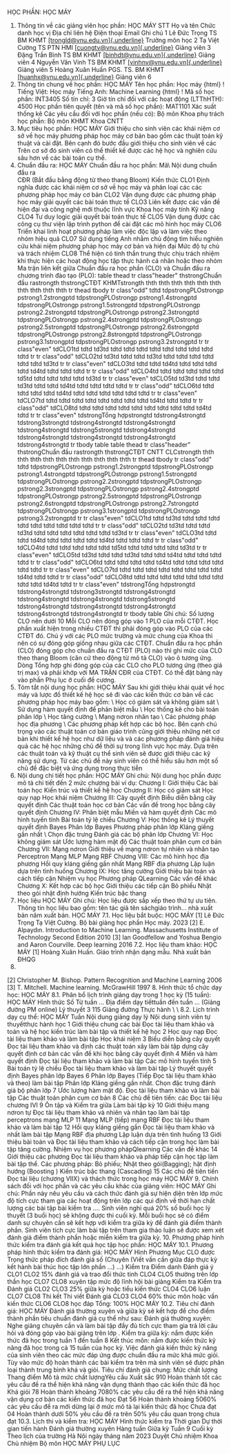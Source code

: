 HỌC PHẦN: HỌC MÁY
1. Thông tin về các giảng viên học phần: HỌC MÁY
STT Họ và tên Chức danh học vị Địa chỉ liên hệ Điện thoại Email Ghi chú 1 Lê Đức Trọng TS BM KHMT [[trongld\@vnu.edu.vn]{.underline}](mailto:trongld@vnu.edu.vn) Trưởng môn học
2 Tạ Việt Cường TS PTN HMI [[cuongtv\@vnu.edu.vn]{.underline}](mailto:cuongtv@vnu.edu.vn) Giảng viên
3 Đặng Trần Bình TS BM KHMT [[binhdt\@vnu.edu.vn]{.underline}](mailto:binhdt@vnu.edu.vn) Giảng viên
4 Nguyễn Văn Vinh TS BM KHMT [[vinhnv\@vnu.edu.vn]{.underline}](mailto:vinhnv@vnu.edu.vn) Giảng viên
5 Hoàng Xuân Huấn PGS. TS. BM KHMT [[huanhx\@vnu.edu.vn]{.underline}](mailto:huanhx@vnu.edu.vn) Giảng viên
6
2. Thông tin chung về học phần: HỌC MÁY Tên học phần: Học máy
{html}
! Tiếng Việt: Học máy Tiếng Anh: Machine Learning
{html}
! Mã số học phần: INT3405 Số tín chỉ: 3 Giờ tín chỉ đối với các hoạt động (LTThHTH): 4500 Học phần tiên quyết (tên và mã số học phần): MAT1101 Xác suất
thống kê Các yêu cầu đối với học phần (nếu có): Bộ môn Khoa phụ trách học phần: Bộ môn KHMT Khoa CNTT
3. Mục tiêu học phần: HỌC MÁY
Giới thiệu cho sinh viên các khái niệm cơ sở về học máy phương pháp học
máy cơ bản bao gồm các thuật toán kỹ thuật và cài đặt. Bên cạnh đó
bước đầu giới thiệu cho sinh viên về các Trên cơ sở đó sinh viên có thể
thiết kế được các hệ học và nghiên cứu sâu hơn về các bài toán cụ thể.
4. Chuẩn đầu ra: HỌC MÁY
Chuẩn đầu ra học phần: Mã\ Nội dung chuẩn đầu ra\
CĐR (Bắt đầu bằng động từ theo thang Bloom) Kiến thức
CLO1 Định nghĩa được các khái niệm cơ sở về học máy và phân loại các các phương pháp học máy cơ bản
CLO2 Vận dụng được các phương pháp học máy giải quyết các bài toán thực tế
CLO3 Liên kết được các vấn đề hiện đại và công nghệ mới thuộc lĩnh vực Khoa học máy tính
Kỹ năng
CLO4 Tư duy logic giải quyết bài toán thực tế
CLO5 Vận dụng được các công cụ thư viện lập trình python để cài đặt các mô hình học máy
CLO6 Triển khai linh hoạt phương pháp làm việc độc lập và làm việc theo nhóm hiệu quả
CLO7 Sử dụng tiếng Anh nhằm chủ động tìm hiểu nghiên cứu khái niệm phương pháp học máy cơ bản và hiện đại
Mức độ tự chủ và trách nhiệm
CLO8 Thể hiện có tinh thần trung thực chịu trách nhiệm khi thực hiện các hoạt động học tập thực hành cá nhân hoặc theo nhóm Ma trận liên kết giữa Chuẩn đầu ra học phần (CLO) và Chuẩn đầu ra
chương trình đào tạo (PLO):
table
thead
tr class"header"
thstrongChuẩn đầu rastrongth
thstrongCTĐT KHMTstrongth
thth
thth
thth
thth
thth
thth
thth
thth
thth
thth
tr
thead
tbody
tr class"odd"
tdtd
tdpstrongPLOstrongp
pstrong1.2strongptd
tdpstrongPLOstrongp
pstrong1.4strongptd
tdpstrongPLOstrongp
pstrong1.5strongptd
tdpstrongPLOstrongp
pstrong2.2strongptd
tdpstrongPLOstrongp
pstrong2.3strongptd
tdpstrongPLOstrongp
pstrong2.4strongptd
tdpstrongPLOstrongp
pstrong2.5strongptd
tdpstrongPLOstrongp
pstrong2.6strongptd
tdpstrongPLOstrongp
pstrong2.8strongptd
tdpstrongPLOstrongp
pstrong3.1strongptd
tdpstrongPLOstrongp
pstrong3.2strongptd
tr
tr class"even"
tdCLO1td
tdtd
td3td
tdtd
tdtd
tdtd
tdtd
tdtd
tdtd
tdtd
tdtd
tdtd
tr
tr class"odd"
tdCLO2td
td3td
tdtd
tdtd
td3td
tdtd
tdtd
tdtd
tdtd
tdtd
tdtd
td3td
tr
tr class"even"
tdCLO3td
tdtd
tdtd
td4td
tdtd
tdtd
tdtd
tdtd
td4td
tdtd
tdtd
tdtd
tr
tr class"odd"
tdCLO4td
tdtd
tdtd
tdtd
tdtd
tdtd
td5td
tdtd
tdtd
tdtd
tdtd
td3td
tr
tr class"even"
tdCLO5td
td3td
tdtd
tdtd
td3td
tdtd
tdtd
td4td
tdtd
tdtd
tdtd
tdtd
tr
tr class"odd"
tdCLO6td
tdtd
tdtd
tdtd
tdtd
td4td
tdtd
tdtd
tdtd
tdtd
tdtd
tdtd
tr
tr class"even"
tdCLO7td
tdtd
tdtd
tdtd
tdtd
tdtd
tdtd
tdtd
tdtd
td4td
tdtd
tdtd
tr
tr class"odd"
tdCLO8td
tdtd
tdtd
tdtd
tdtd
tdtd
tdtd
tdtd
tdtd
tdtd
td4td
tdtd
tr
tr class"even"
tdstrongTổng hợpstrongtd
tdstrong4strongtd
tdstrong3strongtd
tdstrong4strongtd
tdstrong4strongtd
tdstrong4strongtd
tdstrong5strongtd
tdstrong4strongtd
tdstrong4strongtd
tdstrong4strongtd
tdstrong4strongtd
tdstrong4strongtd
tr
tbody
table
table
thead
tr class"header"
thstrongChuẩn đầu rastrongth
thstrongCTĐT CNTT CLCstrongth
thth
thth
thth
thth
thth
thth
thth
thth
thth
thth
tr
thead
tbody
tr class"odd"
tdtd
tdpstrongPLOstrongp
pstrong1.2strongptd
tdpstrongPLOstrongp
pstrong1.4strongptd
tdpstrongPLOstrongp
pstrong1.5strongptd
tdpstrongPLOstrongp
pstrong2.2strongptd
tdpstrongPLOstrongp
pstrong2.3strongptd
tdpstrongPLOstrongp
pstrong2.4strongptd
tdpstrongPLOstrongp
pstrong2.5strongptd
tdpstrongPLOstrongp
pstrong2.6strongptd
tdpstrongPLOstrongp
pstrong2.7strongptd
tdpstrongPLOstrongp
pstrong3.1strongptd
tdpstrongPLOstrongp
pstrong3.2strongptd
tr
tr class"even"
tdCLO1td
tdtd
td3td
tdtd
tdtd
tdtd
tdtd
tdtd
tdtd
tdtd
tdtd
tdtd
tr
tr class"odd"
tdCLO2td
td3td
tdtd
tdtd
td3td
tdtd
tdtd
tdtd
tdtd
tdtd
tdtd
td3td
tr
tr class"even"
tdCLO3td
tdtd
tdtd
td4td
tdtd
tdtd
tdtd
tdtd
td4td
tdtd
tdtd
tdtd
tr
tr class"odd"
tdCLO4td
tdtd
tdtd
tdtd
tdtd
tdtd
td5td
tdtd
tdtd
tdtd
tdtd
td3td
tr
tr class"even"
tdCLO5td
td3td
tdtd
tdtd
td3td
tdtd
tdtd
td4td
tdtd
tdtd
tdtd
tdtd
tr
tr class"odd"
tdCLO6td
tdtd
tdtd
tdtd
tdtd
td4td
tdtd
tdtd
tdtd
tdtd
tdtd
tdtd
tr
tr class"even"
tdCLO7td
tdtd
tdtd
tdtd
tdtd
tdtd
tdtd
tdtd
tdtd
td4td
tdtd
tdtd
tr
tr class"odd"
tdCLO8td
tdtd
tdtd
tdtd
tdtd
tdtd
tdtd
tdtd
tdtd
tdtd
td4td
tdtd
tr
tr class"even"
tdstrongTổng hợpstrongtd
tdstrong4strongtd
tdstrong3strongtd
tdstrong4strongtd
tdstrong4strongtd
tdstrong4strongtd
tdstrong5strongtd
tdstrong4strongtd
tdstrong4strongtd
tdstrong4strongtd
tdstrong4strongtd
tdstrong4strongtd
tr
tbody
table
Ghi chú: Số lượng CLO nên dưới 10 Mỗi CLO nên đóng góp vào 1 PLO của mỗi CTĐT. Học phần xuất hiện trong nhiều CTĐT thì phải đóng góp vào PLO của các CTĐT đó. Chú ý với các PLO mức trường và mức chung của Khoa thì nên có sự đóng góp giống nhau giữa các CTĐT. Chuẩn đầu ra học phần (CLO) đóng góp cho chuẩn đầu ra CTĐT (PLO) nào thì ghi mức của CLO theo thang Bloom (căn cứ theo động từ mô tả CLO) vào ô tương ứng. Dòng Tổng hợp ghi đóng góp của các CLO cho PLO tương ứng (theo giá trị max) và phải khớp với MA TRẬN CĐR của CTĐT. Có thể đặt bảng này vào phần Phụ lục ở cuối đề cương.
5. Tóm tắt nội dung học phần: HỌC MÁY
Sau khi giới thiệu khái quát về học máy và lược đồ thiết kế hệ học sẽ
đi vào các kiến thức cơ bản về các phương pháp học máy bao gồm:
\ Học có giám sát và không giám sát
\ Sử dụng hàm quyết định để phân biệt mẫu
\ Học thống kê cho bài toán phân lớp
\ Học tăng cường
\ Mạng nơron nhân tạo
\ Các phương pháp học địa phương
\ Các phương pháp kết hợp các bộ học.
Bên cạnh chú trọng vào các thuật toán cơ bản giáo trình cũng giới thiệu
những nét cơ bản khi thiết kế hệ học như dữ liệu và và các phương pháp
đánh giá hiệu quả các hệ học những chủ đề thời sự trong lĩnh vực học
máy. Dựa trên các thuật toán và kỹ thuật cụ thể sinh viên sẽ được giới
thiệu các kỹ năng sử dụng. Từ các chủ đề này sinh viên có thể hiểu sâu
hơn một số chủ đề đặc biệt và ứng dụng trong thực tiễn
6. Nội dung chi tiết học phần: HỌC MÁY
Ghi chú: Nội dung học phần được mô tả chi tiết đến 2 mức chương bài
ví dụ:
Chương I: Giới thiệu
Các bài toán học
Kiến trúc và thiết kế hệ học
Chương II: Học có giám sát
Học quy nạp
Học khái niệm
Chương III: Cây quyết định
Biễu diễn bằng cây quyết định
Các thuật toán học cơ bản
Các vấn đề trong học bằng cây quyết định
Chương IV: Phân biệt mẫu
Miền và hàm quyết định
Các mô hình tuyến tính
Bài toán tỷ lệ chiều
Chương V: Học thống kê
Lý thuyết quyết định Bayes
Phân lớp Bayes
Phương pháp phân lớp Kláng giềng gần nhất
\ Chọn đặc trưng
Đánh giá các bộ phân lớp
Chương VI: Học không giám sát
Ước lượng hàm mật độ
Các thuật toán phân cụm cơ bản
Chương VII: Mạng nơron
Giới thiệu về mạng nơron tự nhiên và nhân tạo
Perceptron
Mạng MLP
Mạng RBF
Chương VIII: Các mô hình học địa phương
Hồi quy kláng giềng gần nhất
Mạng RBF địa phương
Lập luận dựa trên tình huống
Chương IX: Học tăng cường
Giới thiệu bài toán và cách tiếp cận
Nhiệm vụ học
Phương pháp QLearning
Các vấn đề khác
Chương X: Kết hợp các bộ học
Giới thiệu các tiếp cận
Bỏ phiếu
Nhặt theo gói nhặt định hướng
Kiến trúc bậc thang
7. Học liệu HỌC MÁY
Ghi chú: Học liệu được sắp xếp theo thứ tự ưu tiên. Thông tin học liệu bao gồm: tên tác giả tên sáchgiáo trình... nhà xuất bản năm xuất bản. HỌC MÁY
7.1. Học liệu bắt buộc: HỌC MÁY \[1\] Lê Đức Trọng Tạ Việt Cường. Bộ bài giảng học phần Học máy. 2023
\[2\] E. Alpaydın. Introduction to Machine Learning. Massachusetts
Institute of Technology Second Edition 2010
\[3\] Ian Goodfellow and Yoshua Bengio and Aaron Courville. Deep
learning 2016
7.2. Học liệu tham khảo: HỌC MÁY \[1\] Hoàng Xuân Huấn. Giáo trình nhận dạng mẫu. Nhà xuất bản ĐHQG
2012.
\[2\] Christopher M. Bishop. Pattern Recognition and Machine Learning
2006
\[3\] T. Mitchell. Machine learning. McGrawHill 1997
8. Hình thức tổ chức dạy học: HỌC MÁY
8.1. Phân bổ lịch trình giảng dạy trong 1 học kỳ (15 tuần): HỌC MÁY Hình thức Số Từ tuần ... Địa điểm dạy tiếttuần đến tuần ... (Giảng đường PM online) Lý thuyết 3 115 Giảng đường Thực hành \ \ 8.2. Lịch trình dạy cụ thể: HỌC MÁY Tuần Nội dung giảng dạy lý Nội dung sinh viên tự thuyếtthực hành học 1 Giới thiệu chung các bài Đọc tài liệu tham khảo và toán và hệ học kiến trúc làm bài tập và thiết kế hệ học 2 Học quy nạp Đọc tài liệu tham khảo và làm bài tập Học khái niệm 3 Biểu diễn bằng cây quyết Đọc tài liệu tham khảo và định các thuật toán xây làm bài tập dựng cây quyết định cơ bản các vấn đề khi học bằng cây quyết định 4 Miền và hàm quyết định Đọc tài liệu tham khảo và làm bài tập Các mô hình tuyến tính 5 Bài toán tỷ lệ chiều Đọc tài liệu tham khảo và làm bài tập Lý thuyết quyết định Bayes phân lớp Bayes 6 Phân lớp Bayes (Tiếp Đọc tài liệu tham khảo và theo) làm bài tập Phân lớp Kláng giềng gần nhất. Chọn đặc trưng đánh giá bộ phân lớp 7 Ước lượng hàm mật độ. Đọc tài liệu tham khảo và làm bài tập Các thuật toán phân cụm cơ bản 8 Các chủ đề tiên tiến: các Đọc tài liệu chương IVI 9 Ôn tập và Kiểm tra giữa Làm bài tập kỳ 10 Giới thiệu mạng nơron tự Đọc tài liệu tham khảo và nhiên và nhân tạo làm bài tập perceptrons mạng MLP 11 Mạng MLP (tiếp) mạng RBF Đọc tài liệu tham khảo và làm bài tập 12 Hồi quy kláng giềng gần Đọc tài liệu tham khảo và nhất làm bài tập Mạng RBF địa phương Lập luận dựa trên tình huống 13 Giới thiệu bài toán và Đọc tài liệu tham khảo và cách tiếp cận trong học làm bài tập tăng cường. Nhiệm vụ học phương phápQlearning Các vấn đề khác 14 Giới thiệu các phương Đọc tài liệu tham khảo và pháp tiếp cận học tập làm bài tập thể. Các phương pháp: Bỏ phiếu; Nhặt theo gói(Bagging); hặt định hướng (Boosting ) Kiến trúc bậc thang (Cascading) 15 Các chủ đề tiên tiến Đọc tài liệu (chương VIIX) và thách thức trong học máy HỌC MÁY
9. Chính sách đối với học phần và các yêu cầu khác của giảng viên: HỌC MÁY
Ghi chú: Phần này nêu yêu cầu và cách thức đánh giá sự hiện diện trên
lớp mức độ tích cực tham gia các hoạt động trên lớp các qui định về
thời hạn chất lượng các bài tập bài kiểm tra .... Sinh viên nghỉ quá 20% số buổi học lý thuyết (3 buổi học) sẽ không được thi cuối kỳ. Mỗi buổi học sẽ có điểm danh sự chuyên cần sẽ kết hợp với kiểm tra giữa kỳ để đánh giá điểm thành phần. Sinh viên tích cực làm bài tập trên tham gia thảo luận sẽ được xem xét đánh giá điểm thành phần hoặc miễn kiểm tra giữa kỳ.
10. Phương pháp hình thức kiểm tra đánh giá kết quả học tập học phần: HỌC MÁY
10.1. Phương pháp hình thức kiểm tra đánh giá: HỌC MÁY Hình Phương Mục CLO được Trọng thức pháp đích đánh giá số (Chuyên (Viết vấn cần giữa đáp thực kỳ kết hành bài thúc học tập lớn phần ...) ...) Kiểm tra Điểm danh Đánh giá ý CLO1 CLO2 15% đánh giá và trao đổi thức tinh CLO4 CLO5 thường trên lớp thần học CLO7 CLO8 xuyên tập mức độ lĩnh hội bài giảng Kiểm tra Kiểm tra Đánh giá CLO2 CLO3 25% giữa kỳ hoặc tiểu kiến thức CLO4 CLO6 luận CLO7 CLO8 Thi kết Thi viết Đánh giá CLO3 CLO4 60% thúc môn hoặc vấn kiến thức CLO6 CLO8 học đáp Tổng: 100% HỌC MÁY 10.2. Tiêu chí đánh giá: HỌC MÁY Đánh giá thường xuyên và giữa kỳ sẽ kết hợp để cho điểm thành phần tiêu
chuẩn đánh giá cụ thể như sau: Đánh giá thường xuyên: Nghe giảng chuyên cần và làm bài tập đầy đủ tích cực tham gia trả lời câu hỏi và đóng góp vào bài giảng trên lớp . Kiểm tra giữa kỳ: nắm được kiến thức đã học trong tuần 1 đến tuần 8 Kết thúc môn: nắm được kiến thức kỹ năng đã học trong cả 15 tuần của học kỳ.
Việc đánh giá kiến thức kỹ năng của sinh viên theo các mức đáp ứng được
chuẩn đầu ra mức khá mức giỏi. Tùy vào mức độ hoàn thành các bài kiểm
tra trên mà sinh viên sẽ được phân loại thành trung bình khá và giỏi.
Tiêu chí đánh giá chung:
Mức chất lượng Thang điểm Mô tả mức chất lượngYêu cầu Xuất sắc 910 Hoàn thành tốt các yêu cầu đề ra thể hiện khả năng vận dụng thành thạo các kiến thức đã học
Khá giỏi 78 Hoàn thành khoảng 7080% các yêu cầu đề ra thể hiện khả năng vận dụng cơ bản các kiến thức đã học
Đạt 56 Hoàn thành khoảng 5060% các yêu cầu đề ra mới dừng lại ở mức mô tả lại kiến thức đã học
Chưa đạt 04 Hoàn thành dưới 50% yêu cầu đề ra trên 50% yêu cầu quan trọng chưa đạt
10.3. Lịch thi và kiểm tra: HỌC MÁY Hình thức kiểm tra Thời gian Dự thời gian tiến hành Đánh giá thường xuyên Hàng tuần
Giữa kỳ Tuần 9
Cuối kỳ Theo lịch của trường
Hà Nội ngày tháng năm 2023 Duyệt Chủ nhiệm Khoa Chủ nhiệm Bộ môn HỌC MÁY
PHỤ LỤC